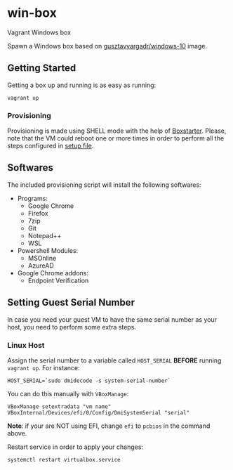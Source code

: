 # win-box
Vagrant Windows box

Spawn a Windows box based on [gusztavvargadr/windows-10](https://app.vagrantup.com/gusztavvargadr/boxes/windows-10) image.

## Getting Started

Getting a box up and running is as easy as running:

```
vagrant up
```

### Provisioning

Provisioning is made using SHELL mode with the help of [Boxstarter](https://boxstarter.org/). Please, note that the VM could reboot one or more times in order to perform all the steps configured in [setup file](scripts/setup.ps1).

## Softwares

The included provisioning script will install the following softwares:

  - Programs:
    - Google Chrome
    - Firefox
    - 7zip
    - Git
    - Notepad++
    - WSL
  - Powershell Modules:
    - MSOnline
    - AzureAD
  - Google Chrome addons:
    - Endpoint Verification

## Setting Guest Serial Number

In case you need your guest VM to have the same serial number as your host, you need to perform some extra steps.

### Linux Host

Assign the serial number to a variable called `HOST_SERIAL` **BEFORE** running `vagrant up`. For instance:

```
HOST_SERIAL=`sudo dmidecode -s system-serial-number`
````

You can do this manually with `VBoxManage`:

```
VBoxManage setextradata "vm name" VBoxInternal/Devices/efi/0/Config/DmiSystemSerial "serial"
```

**Note**: if your are NOT using EFI, change `efi` to `pcbios` in the command above.

Restart service in order to apply your changes:

```
systemctl restart virtualbox.service
```
